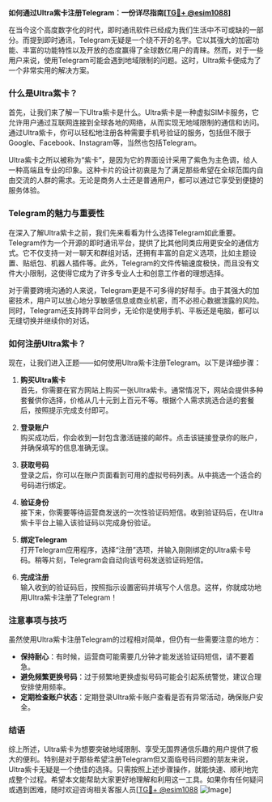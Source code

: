 **如何通过Ultra紫卡注册Telegram：一份详尽指南[[TG💪+ @esim1088](https://t.me/s/esim1088)]**

在当今这个高度数字化的时代，即时通讯软件已经成为我们生活中不可或缺的一部分。而提到即时通讯，Telegram无疑是一个绕不开的名字。它以其强大的加密功能、丰富的功能特性以及开放的态度赢得了全球数亿用户的青睐。然而，对于一些用户来说，使用Telegram可能会遇到地域限制的问题。这时，Ultra紫卡便成为了一个非常实用的解决方案。

### 什么是Ultra紫卡？

首先，让我们来了解一下Ultra紫卡是什么。Ultra紫卡是一种虚拟SIM卡服务，它允许用户通过互联网连接到全球各地的网络，从而实现无地域限制的通信和访问。通过Ultra紫卡，你可以轻松地注册各种需要手机号验证的服务，包括但不限于Google、Facebook、Instagram等，当然也包括Telegram。

Ultra紫卡之所以被称为“紫卡”，是因为它的界面设计采用了紫色为主色调，给人一种高端且专业的印象。这种卡片的设计初衷是为了满足那些希望在全球范围内自由交流的人群的需求。无论是商务人士还是普通用户，都可以通过它享受到便捷的服务体验。

### Telegram的魅力与重要性

在深入了解Ultra紫卡之前，我们先来看看为什么选择Telegram如此重要。Telegram作为一个开源的即时通讯平台，提供了比其他同类应用更安全的通信方式。它不仅支持一对一聊天和群组对话，还拥有丰富的自定义选项，比如主题设置、贴纸包、机器人插件等。此外，Telegram的文件传输速度极快，而且没有文件大小限制，这使得它成为了许多专业人士和创意工作者的理想选择。

对于需要跨境沟通的人来说，Telegram更是不可多得的好帮手。由于其强大的加密技术，用户可以放心地分享敏感信息或商业机密，而不必担心数据泄露的风险。同时，Telegram还支持跨平台同步，无论你是使用手机、平板还是电脑，都可以无缝切换并继续你的对话。

### 如何注册Ultra紫卡？

现在，让我们进入正题——如何使用Ultra紫卡注册Telegram。以下是详细步骤：

1. **购买Ultra紫卡**  
   首先，你需要在官方网站上购买一张Ultra紫卡。通常情况下，网站会提供多种套餐供你选择，价格从几十元到上百元不等。根据个人需求挑选合适的套餐后，按照提示完成支付即可。

2. **登录账户**  
   购买成功后，你会收到一封包含激活链接的邮件。点击该链接登录你的账户，并确保填写的信息准确无误。

3. **获取号码**  
   登录之后，你可以在账户页面看到可用的虚拟号码列表。从中挑选一个适合的号码进行绑定。

4. **验证身份**  
   接下来，你需要等待运营商发送的一次性验证码短信。收到验证码后，在Ultra紫卡平台上输入该验证码以完成身份验证。

5. **绑定Telegram**  
   打开Telegram应用程序，选择“注册”选项，并输入刚刚绑定的Ultra紫卡号码。稍等片刻，Telegram会自动向该号码发送验证码短信。

6. **完成注册**  
   输入收到的验证码后，按照指示设置密码并填写个人信息。这样，你就成功地用Ultra紫卡注册了Telegram！

### 注意事项与技巧

虽然使用Ultra紫卡注册Telegram的过程相对简单，但仍有一些需要注意的地方：

- **保持耐心**：有时候，运营商可能需要几分钟才能发送验证码短信，请不要着急。
- **避免频繁更换号码**：过于频繁地更换虚拟号码可能会引起系统警觉，建议合理安排使用频率。
- **定期检查账户状态**：定期登录Ultra紫卡账户查看是否有异常活动，确保账户安全。

### 结语

综上所述，Ultra紫卡为想要突破地域限制、享受无国界通信乐趣的用户提供了极大的便利。特别是对于那些希望注册Telegram但又面临号码问题的朋友来说，Ultra紫卡无疑是一个绝佳的选择。只需按照上述步骤操作，就能快速、顺利地完成整个过程。希望本文能帮助大家更好地理解和利用这一工具。如果你有任何疑问或遇到困难，随时欢迎咨询相关客服人员[[TG💪+ @esim1088](https://t.me/s/esim1088) ![Image](https://i.postimg.cc/4NQfJmqS/Snipaste-2025-05-13-00-14-12.png)]